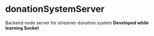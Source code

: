 # donationSystemServer
Backend node server for streamer donation system
**Developed while learning Socket**
